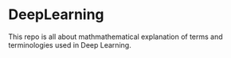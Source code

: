 # DeepLearning


This repo is all about mathmathematical explanation of terms and terminologies used in Deep Learning. 
